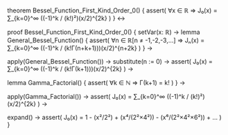 theorem Bessel_Function_First_Kind_Order_0() {
  assert(
    ∀x ∈ ℝ ⇒ J₀(x) = ∑_{k=0}^∞ ((-1)^k / (k!)²)(x/2)^{2k}
  )
} ↔

proof Bessel_Function_First_Kind_Order_0() {
  setVar(x: ℝ) →
  lemma General_Bessel_Function() {
    assert(
      ∀n ∈ ℝ[n ≠ -1,-2,-3,...] ⇒ 
      Jₙ(x) = ∑_{k=0}^∞ ((-1)^k / (k!Γ(n+k+1)))(x/2)^{n+2k}
    )
  } →
  
  apply(General_Bessel_Function()) →
  substitute(n := 0) →
  assert(
    J₀(x) = ∑_{k=0}^∞ ((-1)^k / (k!Γ(k+1)))(x/2)^{2k}
  ) →
  
  lemma Gamma_Factorial() {
    assert(
      ∀k ∈ ℕ ⇒ Γ(k+1) = k!
    )
  } →
  
  apply(Gamma_Factorial()) →
  assert(
    J₀(x) = ∑_{k=0}^∞ ((-1)^k / (k!)²)(x/2)^{2k}
  ) →
  
  expand() →
  assert(
    J₀(x) = 1 - (x²/2²) + (x⁴/(2²×4²)) - (x⁶/(2²×4²×6²)) + ...
  )
}